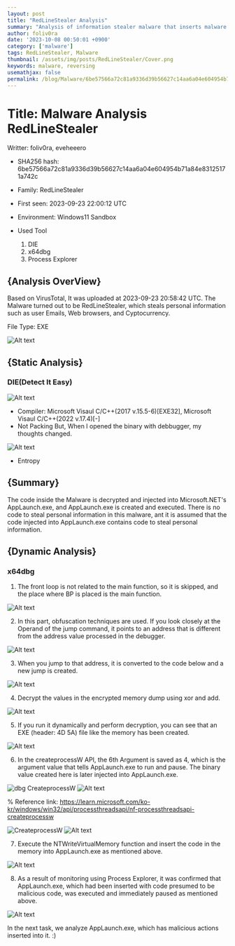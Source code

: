 ```yaml
---
layout: post
title: "RedLineStealer Analysis"
summary: "Analysis of information stealer malware that inserts malware into system processes"
author: foliv0ra
date: '2023-10-08 00:50:01 +0900'
category: ['malware']
tags: RedLineStealer, Malware
thumbnail: /assets/img/posts/RedLineStealer/Cover.png
keywords: malware, reversing
usemathjax: false
permalink: /blog/Malware/6be57566a72c81a9336d39b56627c14aa6a04e604954b71a84e83125171a742c
---
```


# Title: Malware Analysis RedLineStealer
 Writter: foliv0ra, eveheeero

- SHA256 hash: 6be57566a72c81a9336d39b56627c14aa6a04e604954b71a84e83125171a742c

- Family: RedLineStealer

- First seen: 2023-09-23 22:00:12 UTC

- Environment: Windows11 Sandbox


- Used Tool
    1. DIE
    2. x64dbg
    3. Process Explorer

## {Analysis OverView}

Based on VirusTotal, It was uploaded at 2023-09-23 20:58:42 UTC. The Malware turned out to be RedLineStealer, which steals personal information such as user Emails, Web browsers, and Cyptocurrency.

File Type: EXE

![Alt text](/assets/img/posts/RedLineStealer/image-2.png)

## {Static Analysis}
### DIE(Detect It Easy)

![Alt text](/assets/img/posts/RedLineStealer/image.png)

- Compiler: Microsoft Visaul C/C++(2017 v.15.5-6)[EXE32], Microsoft Visaul C/C++(2022 v.17.4)[-]
- Not Packing
But, When I opened the binary with debbugger, my thoughts changed.

![Alt text](/assets/img/posts/RedLineStealer/image-1.png)

- Entropy

## {Summary}

The code inside the Malware is decrypted and injected into Microsoft.NET's AppLaunch.exe, and AppLaunch.exe is created and executed. There is no code to steal personal information in this malware, ant it is assumed that the code injected into AppLaunch.exe contains code to steal personal information.

## {Dynamic Analysis}
### x64dbg

1. The front loop is not related to the main function, so it is skipped, and the place where BP is placed is the main function.

![Alt text](/assets/img/posts/RedLineStealer/image-3.png)

2. In this part, obfuscation techniques are used. If you look closely at the Operand of the jump command, it points to an address that is different from the address value processed in the debugger.

![Alt text](/assets/img/posts/RedLineStealer/image-4.png)


3. When you jump to that address, it is converted to the code below and a new jump is created.

![Alt text](/assets/img/posts/RedLineStealer/image-5.png)


4. Decrypt the values in the encrypted memory dump using xor and add.

![Alt text](/assets/img/posts/RedLineStealer/image-11.png)


5. If you run it dynamically and perform decryption, you can see that an EXE (header: 4D 5A) file like the memory has been created.

![Alt text](/assets/img/posts/RedLineStealer/image-12.png)


6. In the createprocessW API, the 6th Argument is saved as 4, which is the argument value that tells AppLaunch.exe to run and pause. The binary value created here is later injected into AppLaunch.exe.

![dbg CreateprocessW](/assets/img/posts/RedLineStealer/image-8.png)
![Alt text](/assets/img/posts/RedLineStealer/image-10.png)

% Reference link: https://learn.microsoft.com/ko-kr/windows/win32/api/processthreadsapi/nf-processthreadsapi-createprocessw

![CreateprocessW](/assets/img/posts/RedLineStealer/image-7.png)
![Alt text](/assets/img/posts/RedLineStealer/image-9.png)


7. Execute the NTWriteVirtualMemory function and insert the code in the memory into AppLaunch.exe as mentioned above.

![Alt text](/assets/img/posts/RedLineStealer/image-13.png)


8. As a result of monitoring using Process Explorer, it was confirmed that AppLaunch.exe, which had been inserted with code presumed to be malicious code, was executed and immediately paused as mentioned above.

![Alt text](/assets/img/posts/RedLineStealer/image-14.png)


In the next task, we analyze AppLaunch.exe, which has malicious actions inserted into it. :)